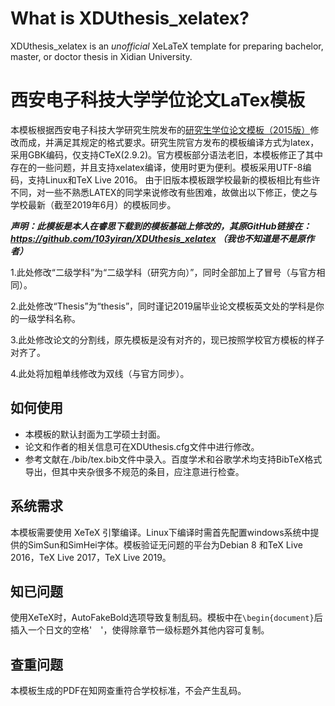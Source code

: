 # What is XDUthesis_xelatex?

XDUthesis_xelatex is an *unofficial* XeLaTeX template for preparing bachelor, master, or doctor thesis in Xidian University.

# 西安电子科技大学学位论文LaTex模板

本模板根据西安电子科技大学研究生院发布的[研究生学位论文模板（2015版）](http://gr.xidian.edu.cn/system/_content/download.jsp?urltype=news.DownloadAttachUrl&owner=1281831001&wbfileid=2041391)修改而成，并满足其规定的格式要求。研究生院官方发布的模板编译方式为latex，采用GBK编码，仅支持CTeX(2.9.2)。官方模板部分语法老旧，本模板修正了其中存在的一些问题，并且支持xelatex编译，使用时更为便利。模板采用UTF-8编码，支持Linux和TeX Live 2016。
由于旧版本模板跟学校最新的模板相比有些许不同，对一些不熟悉LATEX的同学来说修改有些困难，故做出以下修正，使之与学校最新（截至2019年6月）的模板同步。

***声明：此模板是本人在睿思下载到的模板基础上修改的，其原GitHub链接在：https://github.com/103yiran/XDUthesis_xelatex （我也不知道是不是原作者）***

1.此处修改“二级学科”为“二级学科（研究方向）”，同时全部加上了冒号（与官方相同）。

2.此处修改“Thesis”为“thesis”，同时谨记2019届毕业论文模板英文处的学科是你的一级学科名称。

3.此处修改论文的分割线，原先模板是没有对齐的，现已按照学校官方模板的样子对齐了。

4.此处将加粗单线修改为双线（与官方同步）。

## 如何使用

- 本模板的默认封面为工学硕士封面。
- 论文和作者的相关信息可在XDUthesis.cfg文件中进行修改。
- 参考文献在./bib/tex.bib文件中录入。百度学术和谷歌学术均支持BibTeX格式导出，但其中夹杂很多不规范的条目，应注意进行检查。

## 系统需求

本模板需要使用 XeTeX 引擎编译。Linux下编译时需首先配置windows系统中提供的SimSun和SimHei字体。模板验证无问题的平台为Debian 8 和TeX Live 2016，TeX Live 2017，TeX Live 2019。

## 知已问题

使用XeTeX时，AutoFakeBold选项导致复制乱码。模板中在`\begin{document}`后插入一个日文的空格'　'，使得除章节一级标题外其他内容可复制。

## 查重问题

本模板生成的PDF在知网查重符合学校标准，不会产生乱码。

